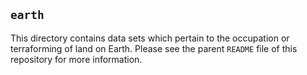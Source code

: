 ## `earth`
This directory contains data sets which pertain to the occupation or
terraforming of land on Earth. Please see
the parent `README` file of this repository for more information. 